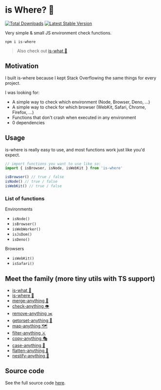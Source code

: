 # is Where? 🙈

<a href="https://www.npmjs.com/package/is-where"><img src="https://img.shields.io/npm/v/is-where.svg" alt="Total Downloads"></a>
<a href="https://www.npmjs.com/package/is-where"><img src="https://img.shields.io/npm/dw/is-where.svg" alt="Latest Stable Version"></a>

Very simple & small JS environment check functions.

```
npm i is-where
```

<!-- Or for deno available at: `"deno.land/x/is_where"` -->

> Also check out [is-what 🙉](https://github.com/mesqueeb/is-what)

## Motivation

I built is-where because I kept Stack Overflowing the same things for every project.

I was looking for:

- A simple way to check which environment (Node, Browser, Deno, ...)
- A simple way to check for which browser (WebKit, Safari, Chrome, Firefox, ...)
- Functions that don't crash when executed in any environment
- 0 dependencies

## Usage

is-where is really easy to use, and most functions work just like you'd expect.

```js
// import functions you want to use like so:
import { isBrowser, isNode, isWebKit } from 'is-where'
```

```js
isBrowser() // true / false
isNode() // true / false
isWebKit() // true / false
```

### List of functions

Environments

- `isNode()`
- `isBrowser()`
- `isWebWorker()`
- `isJsDom()`
- `isDeno()`

Browsers

- `isWebKit()`
- `isSafari()`

## Meet the family (more tiny utils with TS support)

- [is-what 🙉](https://github.com/mesqueeb/is-what)
- [is-where 🙈](https://github.com/mesqueeb/is-where)
- [merge-anything 🥡](https://github.com/mesqueeb/merge-anything)
- [check-anything 👁](https://github.com/mesqueeb/check-anything)
- [remove-anything ✂️](https://github.com/mesqueeb/remove-anything)
- [getorset-anything 🐊](https://github.com/mesqueeb/getorset-anything)
- [map-anything 🗺](https://github.com/mesqueeb/map-anything)
- [filter-anything ⚔️](https://github.com/mesqueeb/filter-anything)
- [copy-anything 🎭](https://github.com/mesqueeb/copy-anything)
- [case-anything 🐫](https://github.com/mesqueeb/case-anything)
- [flatten-anything 🏏](https://github.com/mesqueeb/flatten-anything)
- [nestify-anything 🧅](https://github.com/mesqueeb/nestify-anything)

## Source code

See the full source code [here](https://github.com/mesqueeb/is-where/blob/production/src/index.ts).
